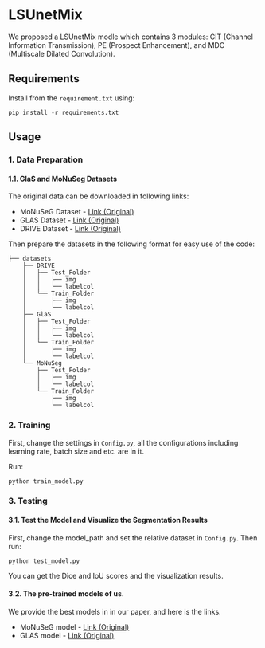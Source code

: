 # LSUnetMix
We proposed a LSUnetMix modle which contains 3 modules: CIT (Channel Information Transmission), PE (Prospect Enhancement), and MDC (Multiscale Dilated Convolution).

## Requirements

Install from the ```requirement.txt``` using:
```angular2html
pip install -r requirements.txt
```

## Usage


### 1. Data Preparation
#### 1.1. GlaS and MoNuSeg Datasets
The original data can be downloaded in following links:
* MoNuSeG Dataset - [Link (Original)](https://monuseg.grand-challenge.org/Data/)
* GLAS Dataset - [Link (Original)](https://warwick.ac.uk/fac/cross_fac/tia/data/glascontest)
* DRIVE Dataset - [Link (Original)](https://drive.grand-challenge.org/)

Then prepare the datasets in the following format for easy use of the code:
```angular2html
├── datasets
    ├── DRIVE
    │   ├── Test_Folder
    │   │   ├── img
    │   │   └── labelcol
    │   └── Train_Folder
    │       ├── img
    │       └── labelcol
    ├── GlaS
    │   ├── Test_Folder
    │   │   ├── img
    │   │   └── labelcol
    │   └── Train_Folder
    │       ├── img
    │       └── labelcol
    └── MoNuSeg
        ├── Test_Folder
        │   ├── img
        │   └── labelcol
        └── Train_Folder
            ├── img
            └── labelcol
```
### 2. Training

First, change the settings in ```Config.py```, all the configurations including learning rate, batch size and etc. are in it.

Run:
```angular2html
python train_model.py
```

### 3. Testing
#### 3.1. Test the Model and Visualize the Segmentation Results
First, change the model_path and set the relative dataset in ```Config.py```.
Then run:
```angular2html
python test_model.py
```
You can get the Dice and IoU scores and the visualization results. 
#### 3.2. The pre-trained models of us.
We provide the best models in in our paper, and here is the links.

* MoNuSeG model - [Link (Original)](https://drive.google.com/file/d/1AQTqizlzSY0ljFr2oYBUMdaTk6e7lj3N/view?usp=sharing)
* GLAS model - [Link (Original)](https://drive.google.com/file/d/1YemmVw44lCDNBTYAhOmDx3LimxWIsT6m/view?usp=sharing)